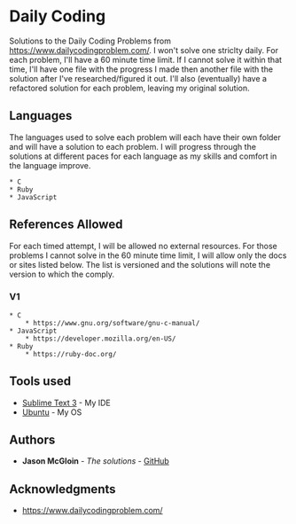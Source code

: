 # Daily Coding

Solutions to the Daily Coding Problems from https://www.dailycodingproblem.com/.  I won't solve one striclty daily.  For each problem, I'll have a 60 minute time limit.  If I cannot solve it within that time, I'll have one file with the progress I made then another file with the solution after I've researched/figured it out.  I'll also (eventually) have a refactored solution for each problem, leaving my original solution.

## Languages

The languages used to solve each problem will each have their own folder and will have a solution to each problem.  I will progress through the solutions at different paces for each language as my skills and comfort in the language improve.

	* C
	* Ruby
	* JavaScript

## References Allowed

For each timed attempt, I will be allowed no external resources.  For those problems I cannot solve in the 60 minute time limit, I will allow only the docs or sites listed below.  The list is versioned and the solutions will note the version to which the comply.

### V1
	* C
		* https://www.gnu.org/software/gnu-c-manual/
	* JavaScript
		* https://developer.mozilla.org/en-US/
	* Ruby
		* https://ruby-doc.org/


## Tools used

* [Sublime Text 3](https://www.sublimetext.com/) - My IDE
* [Ubuntu](https://ubuntu.com/) - My OS


## Authors

* **Jason McGloin** - *The solutions* - [GitHub](https://github.com/jmcgloin)

## Acknowledgments

* https://www.dailycodingproblem.com/
